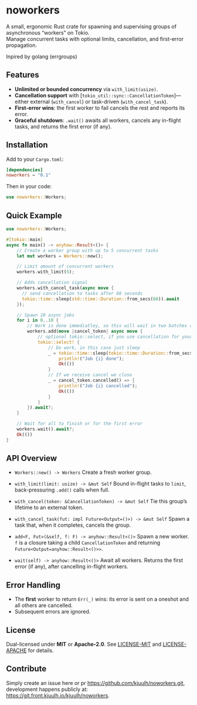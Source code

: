 # noworkers

A small, ergonomic Rust crate for spawning and supervising groups of asynchronous “workers” on Tokio.  
Manage concurrent tasks with optional limits, cancellation, and first-error propagation.

Inpired by golang (errgroups)

## Features

- **Unlimited or bounded concurrency** via `with_limit(usize)`.  
- **Cancellation support** with [`tokio_util::sync::CancellationToken`]—either external (`with_cancel`) or task-driven (`with_cancel_task`).
- **First-error wins**: the first worker to fail cancels the rest and reports its error.
- **Graceful shutdown**: `.wait()` awaits all workers, cancels any in-flight tasks, and returns the first error (if any).

## Installation

Add to your `Cargo.toml`:

```toml
[dependencies]
noworkers = "0.1"
````

Then in your code:

```rust
use noworkers::Workers;
```

## Quick Example

```rust
use noworkers::Workers;

#[tokio::main]
async fn main() -> anyhow::Result<()> {
    // Create a worker group with up to 5 concurrent tasks
    let mut workers = Workers::new();

    // Limit amount of concurrent workers
    workers.with_limit(5);

    // Adds cancellation signal
    workers.with_cancel_task(async move {
      // send cancellation to tasks after 60 seconds
      tokio::time::sleep(std::time::Duration::from_secs(60)).await
    });

    // Spawn 10 async jobs
    for i in 0..10 {
        // Work is done immediatley, so this will wait in two batches of 1 seconds each (because of limit)
        workers.add(move |cancel_token| async move {
            // optional tokio::select, if you use cancellation for your tasks, if not just do your work
            tokio::select! {
                // Do work, in this case just sleep
                _ = tokio::time::sleep(tokio::time::Duration::from_secs(1)) => {
                    println!("Job {i} done");
                    Ok(())
                }
                // If we receive cancel we close
                _ = cancel_token.cancelled() => {
                    println!("Job {i} cancelled");
                    Ok(())
                }
            }
        }).await?;
    }

    // Wait for all to finish or for the first error
    workers.wait().await?;
    Ok(())
}
```

## API Overview

* `Workers::new() -> Workers`
  Create a fresh worker group.

* `with_limit(limit: usize) -> &mut Self`
  Bound in-flight tasks to `limit`, back-pressuring `.add()` calls when full.

* `with_cancel(token: &CancellationToken) -> &mut Self`
  Tie this group’s lifetime to an external token.

* `with_cancel_task(fut: impl Future<Output=()>) -> &mut Self`
  Spawn a task that, when it completes, cancels the group.

* `add<F, Fut>(&self, f: F) -> anyhow::Result<()>`
  Spawn a new worker. `f` is a closure taking a child `CancellationToken` and returning `Future<Output=anyhow::Result<()>>`.

* `wait(self) -> anyhow::Result<()>`
  Await all workers. Returns the first error (if any), after cancelling in-flight workers.

## Error Handling

* The **first** worker to return `Err(_)` wins: its error is sent on a oneshot and all others are cancelled.
* Subsequent errors are ignored.

## License

Dual-licensed under **MIT** or **Apache-2.0**.
See [LICENSE-MIT](LICENSE-MIT) and [LICENSE-APACHE](LICENSE-APACHE) for details.

## Contribute

Simply create an issue here or pr https://github.com/kjuulh/noworkers.git, development happens publicly at: https://git.front.kjuulh.io/kjuulh/noworkers.


